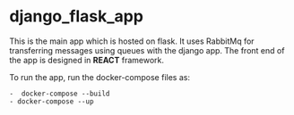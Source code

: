 # django_flask_app

This is the main app which is hosted on flask. It uses RabbitMq for transferring messages using queues with the django app. The front end of the app is designed in **REACT** framework. 

To run the app, run the docker-compose files as:
```
-  docker-compose --build
- docker-compose --up

```

